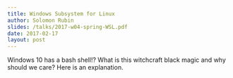 ```yaml
---
title: Windows Subsystem for Linux
author: Solomon Rubin
slides: /talks/2017-w04-spring-WSL.pdf
date: 2017-02-17
layout: post
---
```


Windows 10 has a bash shell!? What is this witchcraft black magic and why should we care? Here is an explanation.
